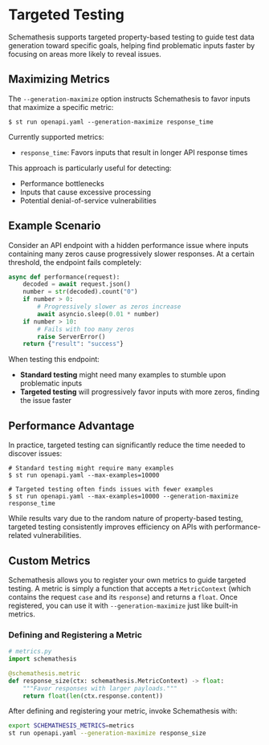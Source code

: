 # Targeted Testing

Schemathesis supports targeted property-based testing to guide test data generation toward specific goals, helping find problematic inputs faster by focusing on areas more likely to reveal issues.

## Maximizing Metrics

The `--generation-maximize` option instructs Schemathesis to favor inputs that maximize a specific metric:

```console
$ st run openapi.yaml --generation-maximize response_time
```

Currently supported metrics:

- `response_time`: Favors inputs that result in longer API response times

This approach is particularly useful for detecting:

- Performance bottlenecks
- Inputs that cause excessive processing
- Potential denial-of-service vulnerabilities

## Example Scenario

Consider an API endpoint with a hidden performance issue where inputs containing many zeros cause progressively slower responses. At a certain threshold, the endpoint fails completely:

```python
async def performance(request):
    decoded = await request.json()
    number = str(decoded).count("0")
    if number > 0:
        # Progressively slower as zeros increase
        await asyncio.sleep(0.01 * number)
    if number > 10:
        # Fails with too many zeros
        raise ServerError()
    return {"result": "success"}
```

When testing this endpoint:

- **Standard testing** might need many examples to stumble upon problematic inputs
- **Targeted testing** will progressively favor inputs with more zeros, finding the issue faster

## Performance Advantage

In practice, targeted testing can significantly reduce the time needed to discover issues:

```console
# Standard testing might require many examples
$ st run openapi.yaml --max-examples=10000

# Targeted testing often finds issues with fewer examples
$ st run openapi.yaml --max-examples=10000 --generation-maximize response_time
```

While results vary due to the random nature of property-based testing, targeted testing consistently improves efficiency on APIs with performance-related vulnerabilities.

## Custom Metrics

Schemathesis allows you to register your own metrics to guide targeted testing. A metric is simply a function that accepts a `MetricContext` (which contains the request `case` and its `response`) and returns a `float`. Once registered, you can use it with `--generation-maximize` just like built-in metrics.

### Defining and Registering a Metric

```python
# metrics.py
import schemathesis

@schemathesis.metric
def response_size(ctx: schemathesis.MetricContext) -> float:
    """Favor responses with larger payloads."""
    return float(len(ctx.response.content))
```

After defining and registering your metric, invoke Schemathesis with:

```bash
export SCHEMATHESIS_METRICS=metrics
st run openapi.yaml --generation-maximize response_size
```
